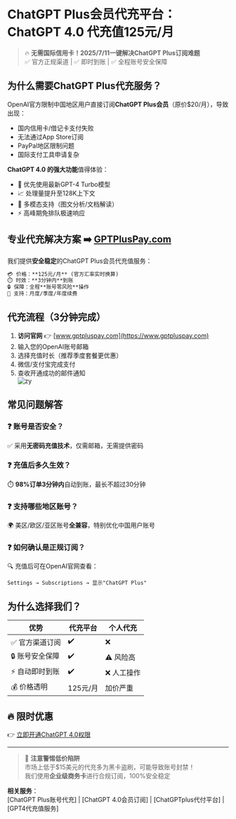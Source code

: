 # ChatGPT Plus会员代充平台：ChatGPT 4.0 代充值125元/月

> 🔥 **无需国际信用卡！2025/7/11一键解决ChatGPT Plus订阅难题**  
> ✅ 官方正规渠道 | ✅ 即时到账 | ✅ 全程账号安全保障

## 为什么需要ChatGPT Plus代充服务？
OpenAI官方限制中国地区用户直接订阅**ChatGPT Plus会员**（原价$20/月），导致出现：
- 国内信用卡/借记卡支付失败
- 无法通过App Store订阅
- PayPal地区限制问题
- 国际支付工具申请复杂

**ChatGPT 4.0 的强大功能**值得体验：
- 🚀 优先使用最新GPT-4 Turbo模型
- 📈 处理量提升至128K上下文
- 🎨 多模态支持（图文分析/文档解读）
- ⚡ 高峰期免排队极速响应

## 专业代充解决方案 ➡️ [GPTPlusPay.com](https://www.gptpluspay.com)
我们提供**安全稳定**的ChatGPT Plus会员代充值服务：
```markdown
💳 价格：**125元/月** (官方汇率实时换算)
⏱️ 时效：**3分钟内**到账
🔒 保障：全程**账号零风险**操作
🔄 支持：月度/季度/年度续费
```

## 代充流程（3分钟完成）
1. **访问官网** 👉 [www.gptpluspay.com](https://www.gptpluspay.com)  
2. 输入您的OpenAI账号邮箱  
3. 选择充值时长（推荐季度套餐更优惠）  
4. 微信/支付宝完成支付  
5. 查收开通成功的邮件通知  
![zy](https://github.com/user-attachments/assets/c4206bca-1c68-4f8f-bc65-7fe97e7b1c94)

## 常见问题解答
### ❓ 账号是否安全？
✅ 采用**无密码充值技术**，仅需邮箱，无需提供密码

### ❓ 充值后多久生效？
⏱️ **98%订单3分钟内**自动到账，最长不超过30分钟

### ❓ 支持哪些地区账号？
🌍 美区/欧区/亚区账号**全兼容**，特别优化中国用户账号

### ❓ 如何确认是正规订阅？
🔍 充值后可在OpenAI官网查看：
```plaintext
Settings → Subscriptions → 显示"ChatGPT Plus"
```

## 为什么选择我们？
| 优势                | 代充平台                  | 个人代充          |
|---------------------|--------------------------|------------------|
| ✅ 官方渠道订阅      | ✔️                        | ❌               |
| 🔒 账号安全保障      | ✔️                        | ⚠️ 风险高        |
| ⚡ 自动即时到账      | ✔️                        | ❌ 人工操作       |
| 💰 价格透明          | 125元/月                 | 加价严重         |

## 🔥 限时优惠
👉 [立即开通ChatGPT 4.0权限](https://www.gptpluspay.com)

---

> 📢 **注意警惕低价陷阱**  
> 市场上低于$15美元的代充多为黑卡盗刷，可能导致账号封禁！  
> 我们使用**企业级商务卡**进行合规订阅，100%安全稳定

**相关服务**：  
[ChatGPT Plus账号代充] | [ChatGPT 4.0会员订阅] | [ChatGPTplus代付平台] | [GPT4代充值服务]
